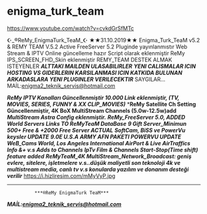 # enigma_turk_team
https://www.youtube.com/watch?v=cvkdGrSfMTc

☪️_®ReMy_EnigmaTurk_TeaM_☪️
             ★★31.10.2019★★
        Enigma_Turk_TeaM v5.2 & REMY TEAM V.5.2 Active
FreeServer 5.2 Pluginde yayınlanmıstır
Web Stream & IPTV Online güncelleme hazır Script olarak eklenmiştir
ReMy IPS_SCREEN_FHD_Skin eklenmiştir
    REMY_TEAM DESTEK ALMAK ISTEYENLER
***ALTTAKI MAILDEN ULASABILIRLER***
***YENI CALISMALAR ICIN HOSTING VS GIDERLERIN KARSILANMASI ICIN
KATKIDA BULUNAN ARKADASLARA YENI PLUGINLER VERILECEKTIR***
SAYGILAR...
MAİL:enigma2_teknik_servis@hotmail.com

***ReMy IPTV Kanalları Güncellenmiştir 10.000 Link eklenmiştir, (TV, MOVIES, SERIES, FUNNY & XX CLIP_MOVIES)***
***ReMy Satellite Ch Setting Güncellenmiştir, 4K BoX MultiStream Channels (5.0w-12.5w)add**
***MultiStream Astra Config eklenmiştir.***
***ReMy_FreeServer 5.0, ADDED World Servers Links TO  ReMyTeaM DataBase***
***9 Gift Server_Minimun 500+ Free &  +2000 Free Server ACTUAL***
***SoftCam, BiSS ve PowerVu keysler UPDATE***
***9.0E U.S.A ARMY AFN PAKETI POWERVU UPDATE***
***WeB_Cams World, Los Angeles International AirPort & Live AirTraffics Info &+ v.s Adds to Channels***
***IpTv Film & Channels Start-Stop(Time shift) feature added***
***ReMyTeaM_4K MultiStream_Network_Broadcast: geniş evlere, sitelere, işletmelere v.s..düşük maliyetli son teknoloji 4k ve multistream media, canlı tv v.s konularda yazılım ve donanım desteği verilir***
https://i.hizliresim.com/mMyVyP.jpg
____________________________________________________
              ***®ReMy EnigmaTurk TeaM***  
***MAİL:enigma2_teknik_servis@hotmail.com***
